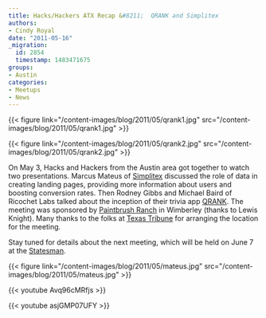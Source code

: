 ```yaml
---
title: Hacks/Hackers ATX Recap &#8211;  QRANK and Simplitex
authors:
- Cindy Royal
date: "2011-05-16"
_migration:
  id: 2854
  timestamp: 1483471675
groups:
- Austin
categories:
- Meetups
- News
---
```


{{< figure link="/content-images/blog/2011/05/qrank1.jpg" src="/content-images/blog/2011/05/qrank1.jpg" >}}

{{< figure link="/content-images/blog/2011/05/qrank2.jpg" src="/content-images/blog/2011/05/qrank2.jpg" >}}

On May 3, Hacks and Hackers from the Austin area got together to watch two presentations. Marcus Mateus of [Simplitex][1] discussed the role of data in creating landing pages, providing more information about users and boosting conversion rates. Then Rodney Gibbs and Michael Baird of Ricochet Labs talked about the inception of their trivia app [QRANK][2]. The meeting was sponsored by [Paintbrush Ranch][3] in Wimberley (thanks to Lewis Knight). Many thanks to the folks at [Texas Tribune][4] for arranging the location for the meeting.

Stay tuned for details about the next meeting, which will be held on June 7 at the [Statesman][5].

{{< figure link="/content-images/blog/2011/05/mateus.jpg" src="/content-images/blog/2011/05/mateus.jpg" >}}

{{< youtube Avq96cMRfjs >}}

{{< youtube asjGMP07UFY >}}

 [1]: http://www.simplitex.com/
 [2]: http://qrankthegame.com/
 [3]: http://www.paintbrushranch.net/
 [4]: http://texastribune.org
 [5]: http://statesman.com